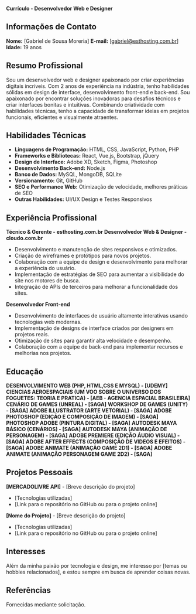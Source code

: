 **Currículo - Desenvolvedor Web e Designer**

## Informações de Contato

**Nome:** [Gabriel de Sousa Moreria]
**E-mail:** [gabriel@esthosting.com.br]
**Idade:** 19 anos
## Resumo Profissional

Sou um desenvolvedor web e designer apaixonado por criar experiências digitais incríveis. Com 2 anos de experiência na indústria, tenho habilidades sólidas em design de interface, desenvolvimento front-end e back-end. Sou apaixonado por encontrar soluções inovadoras para desafios técnicos e criar interfaces bonitas e intuitivas. Combinando criatividade com habilidades técnicas, tenho a capacidade de transformar ideias em projetos funcionais, eficientes e visualmente atraentes.

## Habilidades Técnicas

- **Linguagens de Programação:** HTML, CSS, JavaScript, Python, PHP
- **Frameworks e Bibliotecas:** React, Vue.js, Bootstrap, jQuery
- **Design de Interface:** Adobe XD, Sketch, Figma, Photoshop
- **Desenvolvimento Back-end:** Node.js
- **Banco de Dados:** MySQL, MongoDB, SQLite
- **Versionamento:** Git, GitHub
- **SEO e Performance Web:** Otimização de velocidade, melhores práticas de SEO
- **Outras Habilidades:** UI/UX Design e Testes Responsivos

## Experiência Profissional
**Técnico & Gerente - esthosting.com.br**
**Desenvolvedor Web & Designer - cloudo.com.br**

- Desenvolvimento e manutenção de sites responsivos e otimizados.
- Criação de wireframes e protótipos para novos projetos.
- Colaboração com a equipe de design e desenvolvimento para melhorar a experiência do usuário.
- Implementação de estratégias de SEO para aumentar a visibilidade do site nos motores de busca.
- Integração de APIs de terceiros para melhorar a funcionalidade dos sites.

**Desenvolvedor Front-end**

- Desenvolvimento de interfaces de usuário altamente interativas usando tecnologias web modernas.
- Implementação de designs de interface criados por designers em projetos reais.
- Otimização de sites para garantir alta velocidade e desempenho.
- Colaboração com a equipe de back-end para implementar recursos e melhorias nos projetos.

## Educação
**DESENVOLVIMENTO WEB (PHP, HTML,CSS E MYSQL) - [UDEMY]**
**CIENCIAS AEROESPACIAIS (UM VOO SOBRE O UNIVERSO DOS FOGUETES: TEORIA E PRATICA) - [AEB - AGENCIA ESPACIAL BRASILEIRA]**
**CENÁRIO DE GAMES (UNREAL) - [SAGA]**
**WORKSHOP DE GAMES (UNITY) - [SAGA]**
**ADOBE ILLUSTRATOR (ARTE VETORIAL) - [SAGA]**
**ADOBE PHOTOSHOP (EDIÇÃO E COMPOSIÇÃO DE IMAGEM) - [SAGA]**
**PHOTOSHOP ADOBE (PINTURA DIGITAL) - [SAGA]**
**AUTODESK MAYA BÁSICO (CENÁRIOS) - [SAGA]**
**AUTODESK MAYA (ANIMAÇÃO DE PERSONAGEM) - [SAGA]**
**ADOBE PREMIERE (EDIÇÃO ÁUDIO VISUAL) - [SAGA]**
**ADOBE AFTER EFFECTS (COMPOSIÇÃO DE VIDEOS E EFEITOS) - [SAGA]**
**ADOBE ANIMATE (ANIMAÇÃO GAME 2D1) - [SAGA]**
**ADOBE ANIMATE (ANIMAÇÃO PERSONAGEM GAME 2D2) - [SAGA]**


## Projetos Pessoais

**[MERCADOLIVRE API]** - [Breve descrição do projeto]

- [Tecnologias utilizadas]
- [Link para o repositório no GitHub ou para o projeto online]

**[Nome do Projeto]** - [Breve descrição do projeto]

- [Tecnologias utilizadas]
- [Link para o repositório no GitHub ou para o projeto online]

## Interesses

Além da minha paixão por tecnologia e design, me interesso por [temas ou hobbies relacionados], e estou sempre em busca de aprender coisas novas.

## Referências

Fornecidas mediante solicitação.




